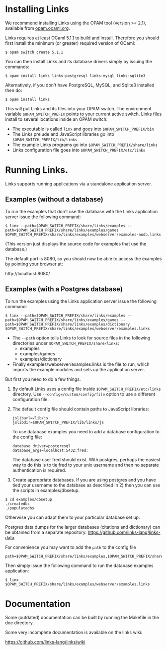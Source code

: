 # Installing Links

We recommend installing Links using the OPAM tool (version >= 2.1), available from [opam.ocaml.org](https://opam.ocaml.org/).

Links requires at least OCaml 5.1.1 to build and install. Therefore
you should first install the minimum (or greater) required version of
OCaml:

```
$ opam switch create 5.1.1
```

You can then install Links and its database drivers simply by issuing the commands:

```
$ opam install links links-postgresql links-mysql links-sqlite3
```

Alternatively, if you don't have PostgreSQL, MySQL, and Sqlite3 installed then do:

```
$ opam install links
```

This will put Links and its files into your OPAM switch. The
environment variable `$OPAM_SWITCH_PREFIX` points to your current
active switch. Links files install to several locations inside an OPAM
switch:

* The executable is called `linx` and goes into `$OPAM_SWITCH_PREFIX/bin`
* The Links prelude and JavaScript libraries go into `$OPAM_SWITCH_PREFIX/lib/links`
* The example Links programs go into `$OPAM_SWITCH_PREFIX/share/links`
* Links configuration file goes into `$OPAM_SWITCH_PREFIX/etc/links`

# Running Links.

Links supports running applications via a standalone application
server.

## Examples (without a database)

To run the examples that don't use the database with the Links
application server issue the following command:
```
$ linx --path=$OPAM_SWITCH_PREFIX/share/links/examples --path=$OPAM_SWITCH_PREFIX/share/links/examples/games $OPAM_SWITCH_PREFIX/share/links/examples/webserver/examples-nodb.links
```
(This version just displays the source code for examples that use the
database.)

The default port is 8080, so you should now be able to access the
examples by pointing your browser at:

  http://localhost:8080/

## Examples (with a Postgres database)

To run the examples using the Links application server issue the
following command:

```
$ linx --path=$OPAM_SWITCH_PREFIX/share/links/examples --path=$OPAM_SWITCH_PREFIX/share/links/examples/games --path=$OPAM_SWITCH_PREFIX/share/links/examples/dictionary $OPAM_SWITCH_PREFIX/share/links/examples/webserver/examples.links
```

* The `--path` option tells Links to look for source files in the following
  directories under `$OPAM_SWITCH_PREFIX/share/links`:
  - examples
  - examples/games
  - examples/dictionary
* Finally examples/webserver/examples.links is the file to run, which imports
  the example modules and sets up the application server.

But first you need to do a few things.

  1) By default Links uses a config file inside `$OPAM_SWITCH_PREFIX/etc/links` directory.  Use
     `--config=/custom/config/file` option to use a different configuration file.

  2) The default config file should contain paths to JavaScript libraries:

         jsliburl=/lib/js
         jslibdir=$OPAM_SWITCH_PREFIX/lib/links/js

     To use database examples you need to add a database configuration
     to the config file:

         database_driver=postgresql
         database_args=localhost:5432:fred:

     The database user fred should exist. With postgres, perhaps the
     easiest way to do this is to tie fred to your unix username and
     then no separate authentication is required.

  3) Create appropriate databases. If you are using postgres and you
  have tied your username to the database as described in 2) then you
  can use the scripts in examples/dbsetup.

    $ cd examples/dbsetup
    ./createdbs
    ./populatedbs

  Otherwise you can adapt them to your particular database set up.

  Postgres data dumps for the larger databases (citations and
  dictionary) can be obtained from a separate repository: https://github.com/links-lang/links-data.

For convenience you may want to add the `path` to the config file

    path=$OPAM_SWITCH_PREFIX/share/links/examples,$OPAM_SWITCH_PREFIX/share/links/examples/games,$OPAM_SWITCH_PREFIX/share/links/examples/dictionary

Then simply issue the following command to run the database examples application:
```
$ linx $OPAM_SWITCH_PREFIX/share/links/examples/webserver/examples.links
```

# Documentation

Some (outdated) documentation can be built by running the Makefile in
the doc directory.

Some very incomplete documentation is available on the links wiki:

  https://github.com/links-lang/links/wiki
